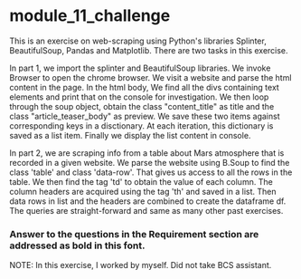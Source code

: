 # module_11_challenge

This is an exercise on web-scraping using Python's libraries Splinter, BeautifulSoup, Pandas and Matplotlib. There are two
tasks in this exercise.

In part 1, we import the splinter and BeautifulSoup libraries. We invoke Browser to open the chrome browser. We visit a
website and parse the html content in the page. In the html body,  We find all the divs containing text elements and print
that on the console for investigation. We then loop through the soup object, obtain the class "content_title" as title and
the class "article_teaser_body" as preview. We save these two items against corresponding keys in a disctionary. At each
iteration, this dictionary is saved as a list item. Finally we display the list content in console.

In part 2, we are scraping info from a table about Mars atmosphere that is recorded in a given website. We parse the website
using B.Soup to find the class 'table' and class 'data-row'. That gives us access to all the rows in the table. We then find 
the tag 'td' to obtain the value of each column. The column headers are acquired using the tag 'th' and saved in a list. Then 
data rows in list and the headers are combined to create the dataframe df. The queries are straight-forward and same as many
other past exercises.

### Answer to the questions in the Requirement section are addressed as bold in this font.




NOTE: In this exercise, I worked by myself. Did not take BCS assistant.

